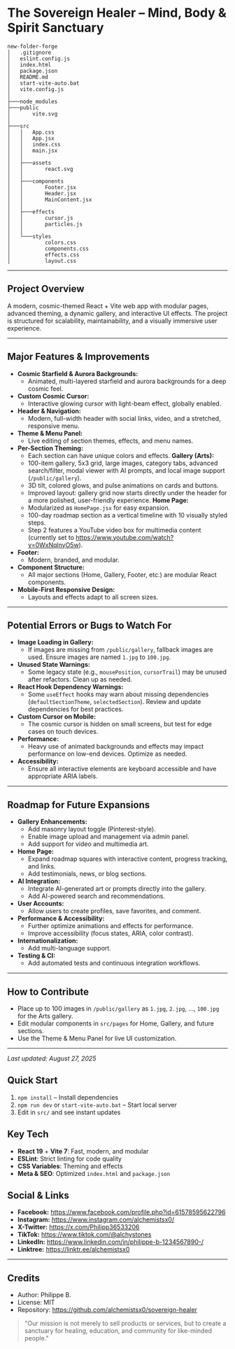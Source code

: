# The Sovereign Healer – Mind, Body & Spirit Sanctuary

```
new-folder-forge
│   .gitignore
│   eslint.config.js
│   index.html
│   package.json
│   README.md
│   start-vite-auto.bat
│   vite.config.js
│
├───node_modules
├───public
│       vite.svg
│
├───src
│   │   App.css
│   │   App.jsx
│   │   index.css
│   │   main.jsx
│   │
│   ├───assets
│   │       react.svg
│   │
│   ├───components
│   │       Footer.jsx
│   │       Header.jsx
│   │       MainContent.jsx
│   │
│   ├───effects
│   │       cursor.js
│   │       particles.js
│   │
│   └───styles
│           colors.css
│           components.css
│           effects.css
│           layout.css
```

---


## Project Overview
A modern, cosmic-themed React + Vite web app with modular pages, advanced theming, a dynamic gallery, and interactive UI effects. The project is structured for scalability, maintainability, and a visually immersive user experience.

---

## Major Features & Improvements

- **Cosmic Starfield & Aurora Backgrounds:**
  - Animated, multi-layered starfield and aurora backgrounds for a deep cosmic feel.
- **Custom Cosmic Cursor:**
  - Interactive glowing cursor with light-beam effect, globally enabled.
- **Header & Navigation:**
  - Modern, full-width header with social links, video, and a stretched, responsive menu.
- **Theme & Menu Panel:**
  - Live editing of section themes, effects, and menu names.
- **Per-Section Theming:**
  - Each section can have unique colors and effects.
**Gallery (Arts):**
  - 100-item gallery, 5x3 grid, large images, category tabs, advanced search/filter, modal viewer with AI prompts, and local image support (`/public/gallery`).
  - 3D tilt, colored glows, and pulse animations on cards and buttons.
  - Improved layout: gallery grid now starts directly under the header for a more polished, user-friendly experience.
**Home Page:**
  - Modularized as `HomePage.jsx` for easy expansion.
  - 100-day roadmap section as a vertical timeline with 10 visually styled steps.
  - Step 2 features a YouTube video box for multimedia content (currently set to https://www.youtube.com/watch?v=0WxNqlnyO5w).
- **Footer:**
  - Modern, branded, and modular.
- **Component Structure:**
  - All major sections (Home, Gallery, Footer, etc.) are modular React components.
- **Mobile-First Responsive Design:**
  - Layouts and effects adapt to all screen sizes.

---

## Potential Errors or Bugs to Watch For

- **Image Loading in Gallery:**
  - If images are missing from `/public/gallery`, fallback images are used. Ensure images are named `1.jpg` to `100.jpg`.
- **Unused State Warnings:**
  - Some legacy state (e.g., `mousePosition`, `cursorTrail`) may be unused after refactors. Clean up as needed.
- **React Hook Dependency Warnings:**
  - Some `useEffect` hooks may warn about missing dependencies (`defaultSectionTheme`, `selectedSection`). Review and update dependencies for best practices.
- **Custom Cursor on Mobile:**
  - The cosmic cursor is hidden on small screens, but test for edge cases on touch devices.
- **Performance:**
  - Heavy use of animated backgrounds and effects may impact performance on low-end devices. Optimize as needed.
- **Accessibility:**
  - Ensure all interactive elements are keyboard accessible and have appropriate ARIA labels.

---

## Roadmap for Future Expansions

- **Gallery Enhancements:**
  - Add masonry layout toggle (Pinterest-style).
  - Enable image upload and management via admin panel.
  - Add support for video and multimedia art.
- **Home Page:**
  - Expand roadmap squares with interactive content, progress tracking, and links.
  - Add testimonials, news, or blog sections.
- **AI Integration:**
  - Integrate AI-generated art or prompts directly into the gallery.
  - Add AI-powered search and recommendations.
- **User Accounts:**
  - Allow users to create profiles, save favorites, and comment.
- **Performance & Accessibility:**
  - Further optimize animations and effects for performance.
  - Improve accessibility (focus states, ARIA, color contrast).
- **Internationalization:**
  - Add multi-language support.
- **Testing & CI:**
  - Add automated tests and continuous integration workflows.

---

## How to Contribute
- Place up to 100 images in `/public/gallery` as `1.jpg`, `2.jpg`, ..., `100.jpg` for the Arts gallery.
- Edit modular components in `src/pages` for Home, Gallery, and future sections.
- Use the Theme & Menu Panel for live UI customization.

---

_Last updated: August 27, 2025_

## Quick Start
1. `npm install` – Install dependencies
2. `npm run dev` or `start-vite-auto.bat` – Start local server
3. Edit in `src/` and see instant updates

## Key Tech
- **React 19** + **Vite 7**: Fast, modern, and modular
- **ESLint**: Strict linting for code quality
- **CSS Variables**: Theming and effects
- **Meta & SEO**: Optimized `index.html` and `package.json`

## Social & Links
- **Facebook:** https://www.facebook.com/profile.php?id=61578595622796
- **Instagram:** https://www.instagram.com/alchemistsx0/
- **X-Twitter:** https://x.com/Philipp36533206
- **TikTok:** https://www.tiktok.com/@alchystones
- **LinkedIn:** https://www.linkedin.com/in/philippe-b-1234567890-/
- **Linktree:** https://linktr.ee/alchemistsx0

---

## Credits
- Author: Philippe B.
- License: MIT
- Repository: https://github.com/alchemistsx0/sovereign-healer

> "Our mission is not merely to sell products or services, but to create a sanctuary for healing, education, and community for like-minded people."
